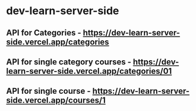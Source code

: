 # dev-learn-server-side

## API for Categories - https://dev-learn-server-side.vercel.app/categories

## API for single category courses - https://dev-learn-server-side.vercel.app/categories/01

## API for single course - https://dev-learn-server-side.vercel.app/courses/1